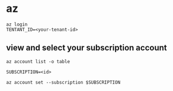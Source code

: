 # az

```
az login 
TENTANT_ID=<your-tenant-id>
```

## view and select your subscription account

```
az account list -o table
```

```
SUBSCRIPTION=<id>
```

```
az account set --subscription $SUBSCRIPTION
```

